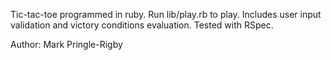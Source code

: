 Tic-tac-toe programmed in ruby.  Run lib/play.rb to play.  Includes user input validation and victory conditions evaluation.  Tested with RSpec.

Author: Mark Pringle-Rigby
